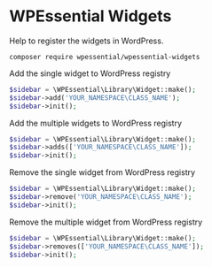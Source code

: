 # WPEssential Widgets

Help to register the widgets in WordPress.

`composer require wpessential/wpessential-widgets`

Add the single widget to WordPress registry

```php
$sidebar = \WPEssential\Library\Widget::make();
$sidebar->add('YOUR_NAMESPACE\CLASS_NAME');
$sidebar->init();
```

Add the multiple widgets to WordPress registry

```php
$sidebar = \WPEssential\Library\Widget::make();
$sidebar->adds(['YOUR_NAMESPACE\CLASS_NAME']);
$sidebar->init();
```

Remove the single widget from WordPress registry

```php
$sidebar = \WPEssential\Library\Widget::make();
$sidebar->remove('YOUR_NAMESPACE\CLASS_NAME');
$sidebar->init();
```

Remove the multiple widget from WordPress registry

```php
$sidebar = \WPEssential\Library\Widget::make();
$sidebar->removes(['YOUR_NAMESPACE\CLASS_NAME']);
$sidebar->init();
```
